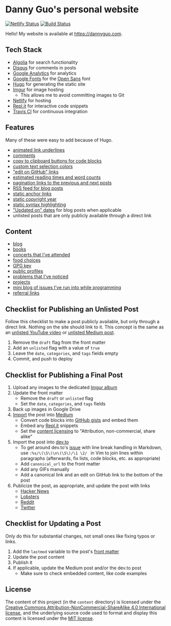 # Danny Guo's personal website

[![Netlify Status](https://api.netlify.com/api/v1/badges/2288054d-de7c-458b-bbf4-21a1c3fcfeee/deploy-status)](https://app.netlify.com/sites/dannyguo/deploys)
[![Build Status](https://travis-ci.org/dguo/dannyguo.com.svg?branch=master)](https://travis-ci.org/dguo/dannyguo.com)

Hello! My website is available at https://dannyguo.com.

## Tech Stack

* [Algolia](https://algolia.com/) for search functionality
* [Disqus](https://disqus.com/) for comments in posts
* [Google Analytics](https://www.google.com/analytics) for analytics
* [Google Fonts](https://fonts.google.com/) for the [Open Sans](https://fonts.google.com/specimen/Open+Sans) font
* [Hugo](https://gohugo.io/) for generating the static site
* [Imgur](https://imgur.com/) for image hosting
    * This allows me to avoid committing images to Git
* [Netlify](https://netlify.com/) for hosting
* [Repl.it](https://repl.it/) for interactive code snippets
* [Travis CI](https://travis-ci.org/) for continuous integration

## Features

Many of these were easy to add because of Hugo.

* [animated link underlines](https://github.com/dguo/dannyguo.com/commit/14e51391329163fa414ac55d77fdf6da521ab644)
* [comments](https://github.com/dguo/dannyguo.com/commit/8bbd1e12cf145844e384b1858f169d96fd70b45c)
* [copy to clipboard buttons for code blocks](https://github.com/dguo/dannyguo.com/commit/6953658a361112c3d3f7c348a537a200d24c8c63)
* [custom text selection colors](https://github.com/dguo/dannyguo.com/commit/b6426c17c4fc7c1d53131c626f93481762919fc8)
* ["edit on GitHub" links](https://github.com/dguo/dannyguo.com/commit/a28a14aef5846cefe714b24a2cd67081398c71b7)
* [estimated reading times and word counts](https://github.com/dguo/dannyguo.com/commit/8471241935cc21e84b8e51f51d20b59226698551)
* [pagination links to the previous and next posts](https://github.com/dguo/dannyguo.com/commit/5e8f017598f5afe430398c45c3808f4968c8eee4)
* [RSS feed for blog posts](https://github.com/dguo/dannyguo.com/commit/2001465e76c58e409c60ff688dd779298ab5b1f4)
* [static anchor links](https://github.com/dguo/dannyguo.com/commit/d8f81fa4573ccdf90030cb8f1252ec27f330493f)
* [static copyright year](https://github.com/dguo/dannyguo.com/commit/a8a3e1acac919f759253f07ad8a466be8ba4fcfb)
* [static syntax highlighting](https://github.com/dguo/dannyguo.com/commit/3f02ffcd82883de75ac68151b1b518b045fb390b)
* ["Updated on" dates](https://github.com/dguo/dannyguo.com/commit/86db8a3831508876bd8836573af3e752300e07c1) for blog posts when applicable
* unlisted posts that are only publicly available through a direct link

## Content

* [blog](https://www.dannyguo.com/blog/)
* [books](https://www.dannyguo.com/books/)
* [concerts that I've attended](https://www.dannyguo.com/about/#music)
* [food choices](https://www.dannyguo.com/food/)
* [GPG key](https://www.dannyguo.com/keys/)
* [public profiles](https://www.dannyguo.com/about/#public-profiles)
* [problems that I've noticed](https://www.dannyguo.com/problems/)
* [projects](https://www.dannyguo.com/projects)
* [mini blog of issues I've run into while programming](https://www.dannyguo.com/friction/)
* [referral links](https://wwww.dannyguo.com/referrals/)

## Checklist for Publishing an Unlisted Post

Follow this checklist to make a post publicly available, but only through a
direct link. Nothing on the site should link to it. This concept is the same as
an [unlisted YouTube video](https://support.google.com/youtube/answer/157177) or
[unlisted Medium
post](https://help.medium.com/hc/en-us/articles/215552778-Unlisted-publishing).

1. Remove the `draft` flag from the front matter
2. Add an `unlisted` flag with a value of `true`
3. Leave the `date`, `categories`, and `tags` fields empty
4. Commit, and push to deploy

## Checklist for Publishing a Final Post

1. Upload any images to the dedicated [Imgur album](https://imgur.com/a/mA7JRWp)
2. Update the front matter
    * Remove the `draft` or `unlisted` flag
    * Set the `date`, `categories`, and `tags` fields
3. Back up images in Google Drive
4. [Import](https://medium.com/p/import) the post into [Medium](https://medium.com/@dannyguo)
    * Convert code blocks into [GitHub gists](https://gist.github.com/) and embed them
    * Embed any [Repl.it](https://repl.it/repls) snippets
    * Set the [content licensing](https://help.medium.com/hc/en-us/articles/214741758-Content-licenses)
      to "Attribution, non-commercial, share alike"
5. Import the post into [dev.to](https://dev.to/)
    * To get around dev.to's [issue](https://github.com/thepracticaldev/dev.to/issues/575) with line break handling in Markdown, use `:%s/\(\S\)\n\(\S\)/\1 \2/ ` in Vim to join lines within paragraphs (afterwards, fix lists, code blocks, etc. as appropriate)
    * Add `canonical_url` to the front matter
    * Add any GIFs manually
    * Add a canonical link and an edit on GitHub link to the bottom of the post
6. Publicize the post, as appropriate, and update the post with links
    * [Hacker News](https://news.ycombinator.com/)
    * [Lobsters](https://lobste.rs/)
    * [Reddit](https://www.reddit.com/)
    * [Twitter](https://twitter.com/)

## Checklist for Updating a Post

Only do this for substantial changes, not small ones like fixing typos or links.

1. Add the `lastmod` variable to the post's [front
   matter](https://gohugo.io/content-management/front-matter/#front-matter-variables)
2. Update the post content
3. Publish it
4. If applicable, update the Medium post and/or the dev.to post
    * Make sure to check embedded content, like code examples

## License

The content of this project (in the `content` directory) is licensed under the
[Creative Commons Attribution-NonCommercial-ShareAlike 4.0 International
license](http://creativecommons.org/licenses/by-nc-sa/4.0/), and the underlying
source code used to format and display this content is licensed under the [MIT
license](https://github.com/dguo/dannyguo.com/blob/master/LICENSE.txt).
